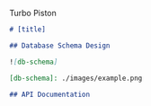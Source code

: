 Turbo Piston
```markdown
# [title]

## Database Schema Design

![db-schema]

[db-schema]: ./images/example.png

## API Documentation
```
